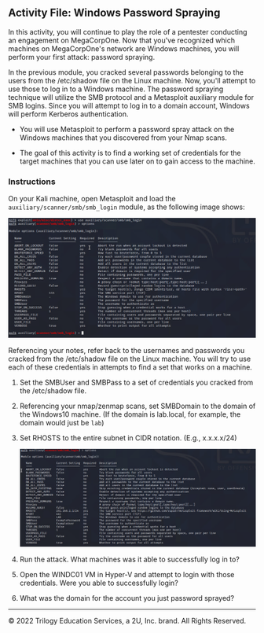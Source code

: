 ## Activity File: Windows Password Spraying

In this activity, you will continue to play the role of a pentester conducting an engagement on MegaCorpOne. Now that you've recognized which machines on MegaCorpOne's network are Windows machines, you will perform your first attack: password spraying. 

In the previous module, you cracked several passwords belonging to the users from the /etc/shadow file on the Linux machine. Now, you'll attempt to use those to log in to a Windows machine. The password spraying technique will utilize the SMB protocol and a Metasploit auxiliary module for SMB logins. Since you will attempt to log in to a domain account, Windows will perform Kerberos authentication.


- You will use Metasploit to perform a password spray attack on the Windows machines that you discovered from your Nmap scans. 

- The goal of this activity is to find a working set of credentials for the target machines that you can use later on to gain access to the machine.

### Instructions

On your Kali machine, open Metasploit and load the `auxiliary/scanner/smb/smb_login` module, as the following image shows:

![A screenshot depicts the loaded modules.](../SMBLogin.PNG)

Referencing your notes, refer back to the usernames and passwords you cracked from the /etc/shadow file on the Linux machine. You will try to use each of these credentials in attempts to find a set that works on a machine. 

1. Set the SMBUser and SMBPass to a set of credentials you cracked from the /etc/shadow file. 

2. Referencing your nmap/zenmap scans, set SMBDomain to the domain of the Windows10 machine. (If the domain is lab.local, for example, the domain would just be `lab`)

3. Set RHOSTS to the entire subnet in CIDR notation. (E.g., x.x.x.x/24)

     ![Screenshot of an example setup](../SMBLoginExample.PNG)

4. Run the attack. What machines was it able to successfully log in to?

5. Open the WINDC01 VM in Hyper-V and attempt to login with those credentials. Were you able to successfully login?

6. What was the domain for the account you just password sprayed?


---
© 2022 Trilogy Education Services, a 2U, Inc. brand. All Rights Reserved.




